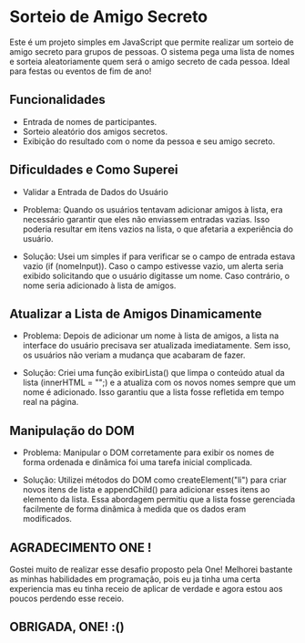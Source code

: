 # Sorteio de Amigo Secreto

Este é um projeto simples em JavaScript que permite realizar um sorteio de amigo secreto para grupos de pessoas. O sistema pega uma lista de nomes e sorteia aleatoriamente quem será o amigo secreto de cada pessoa. Ideal para festas ou eventos de fim de ano!

## Funcionalidades

- Entrada de nomes de participantes.
- Sorteio aleatório dos amigos secretos.
- Exibição do resultado com o nome da pessoa e seu amigo secreto.

## Dificuldades e Como Superei
- Validar a Entrada de Dados do Usuário
- Problema: Quando os usuários tentavam adicionar amigos à lista, era necessário garantir que eles não enviassem    entradas vazias. Isso poderia resultar em itens vazios na lista, o que afetaria a experiência do usuário.

- Solução: Usei um simples if para verificar se o campo de entrada estava vazio (if (nomeInput)). Caso o campo estivesse vazio, um alerta seria exibido solicitando que o usuário digitasse um nome. Caso contrário, o nome seria adicionado à lista de amigos.

## Atualizar a Lista de Amigos Dinamicamente
- Problema: Depois de adicionar um nome à lista de amigos, a lista na interface do usuário precisava ser atualizada imediatamente. Sem isso, os usuários não veriam a mudança que acabaram de fazer.

- Solução: Criei uma função exibirLista() que limpa o conteúdo atual da lista (innerHTML = "";) e a atualiza com os novos nomes sempre que um nome é adicionado. Isso garantiu que a lista fosse refletida em tempo real na página.
## Manipulação do DOM
- Problema: Manipular o DOM corretamente para exibir os nomes de forma ordenada e dinâmica foi uma tarefa inicial complicada.

- Solução: Utilizei métodos do DOM como createElement("li") para criar novos itens de lista e appendChild() para adicionar esses itens ao elemento da lista. Essa abordagem permitiu que a lista fosse gerenciada facilmente de forma dinâmica à medida que os dados eram modificados.

## AGRADECIMENTO ONE !
Gostei muito de realizar esse desafio proposto pela One!
 Melhorei bastante as minhas habilidades em programação, pois eu ja tinha uma certa experiencia mas eu tinha receio de aplicar de verdade e agora estou aos poucos perdendo esse receio.

## OBRIGADA, ONE! :()